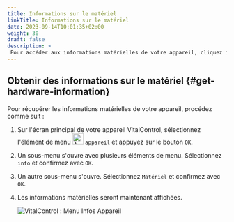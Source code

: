 ```yaml
---
title: Informations sur le matériel
linkTitle: Informations sur le matériel
date: 2023-09-14T10:01:35+02:00
weight: 30
draft: false
description: >
 Pour accéder aux informations matérielles de votre appareil, cliquez ici
---
```

## Obtenir des informations sur le matériel {#get-hardware-information}

Pour récupérer les informations matérielles de votre appareil, procédez comme suit :

1. Sur l'écran principal de votre appareil VitalControl, sélectionnez l'élément de menu <img src="/icons/device.svg" width="25" align="bottom" alt="Appareil" />  `appareil` et appuyez sur le bouton `OK`.

2. Un sous-menu s'ouvre avec plusieurs éléments de menu. Sélectionnez `info` et confirmez avec `OK`.

3. Un autre sous-menu s'ouvre. Sélectionnez `Matériel` et confirmez avec `OK`.

4. Les informations matérielles seront maintenant affichées.

   ![VitalControl : Menu Infos Appareil](../images/hardware.png "Obtenir des informations sur le matériel")
